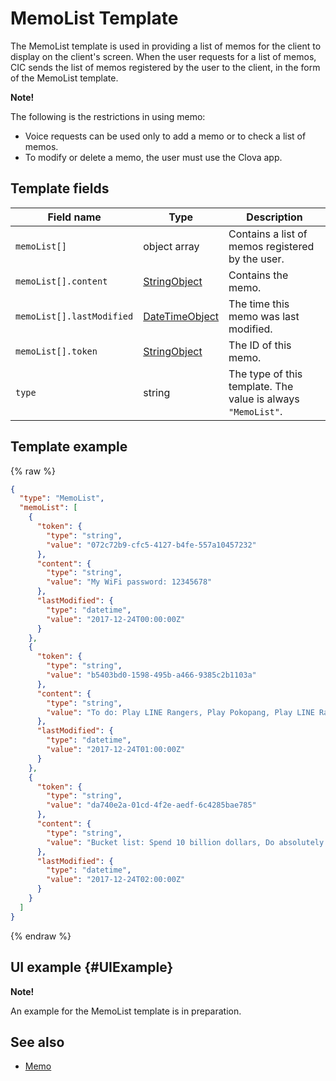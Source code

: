 # MemoList Template

The MemoList template is used in providing a list of memos for the client to display on the client's screen.
When the user requests for a list of memos, CIC sends the list of memos registered by the user to the client, in the form of the MemoList template.

<div class="note">
<p><strong>Note!</strong></p>
<p>The following is the restrictions in using memo:</p>
<ul>
  <li>Voice requests can be used only to add a memo or to check a list of memos.</li>
  <li>To modify or delete a memo, the user must use the Clova app.</li>
</ul>
</div>

## Template fields

| Field name       | Type    | Description                     |
|---------------|---------|-----------------------------|
| `memoList[]`              | object array  | Contains a list of memos registered by the user.                                       |
| `memoList[].content`      | [StringObject](/CIC/References/ContentTemplates/Shared_Objects.md#StringObject)     | Contains the memo.  |
| `memoList[].lastModified` | [DateTimeObject](/CIC/References/ContentTemplates/Shared_Objects.md#DateTimeObject) | The time this memo was last modified. |
| `memoList[].token`        | [StringObject](/CIC/References/ContentTemplates/Shared_Objects.md#StringObject)     | The ID of this memo.  |
| `type`                    | string                                                                              | The type of this template. The value is always `"MemoList"`.             |

## Template example

{% raw %}

```json
{
  "type": "MemoList",
  "memoList": [
    {
      "token": {
        "type": "string",
        "value": "072c72b9-cfc5-4127-b4fe-557a10457232"
      },
      "content": {
        "type": "string",
        "value": "My WiFi password: 12345678"
      },
      "lastModified": {
        "type": "datetime",
        "value": "2017-12-24T00:00:00Z"
      }
    },
    {
      "token": {
        "type": "string",
        "value": "b5403bd0-1598-495b-a466-9385c2b1103a"
      },
      "content": {
        "type": "string",
        "value": "To do: Play LINE Rangers, Play Pokopang, Play LINE Rangers"
      },
      "lastModified": {
        "type": "datetime",
        "value": "2017-12-24T01:00:00Z"
      }
    },
    {
      "token": {
        "type": "string",
        "value": "da740e2a-01cd-4f2e-aedf-6c4285bae785"
      },
      "content": {
        "type": "string",
        "value": "Bucket list: Spend 10 billion dollars, Do absolutely nothing, Sleep for 72 hours"
      },
      "lastModified": {
        "type": "datetime",
        "value": "2017-12-24T02:00:00Z"
      }
    }
  ]
}
```

{% endraw %}

## UI example {#UIExample}

<div class="note">
<p><strong>Note!</strong></p>
<p>An example for the MemoList template is in preparation.</p>
</div>

## See also

* [Memo](/CIC/References/ContentTemplates/Memo.md)
